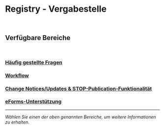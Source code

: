 # Registry - Vergabestelle
<br>

## Verfügbare Bereiche
<br>

### [Häufig gestellte Fragen](faq/faq_registry.md)

### [Workflow](documentation/Workflow_Public.md)

### [Change Notices/Updates & STOP-Publication-Funktionalität](documentation/STOP_update_and_change_notices_public.md)

### [eForms-Unterstützung](documentation/eForms_support_public.md)
---

*Wählen Sie einen der oben genannten Bereiche, um weitere Informationen zu erhalten.*
